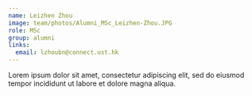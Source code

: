 ```yaml
---
name: Leizhen Zhou
image: team/photos/Alumni_MSc_Leizhen-Zhou.JPG
role: MSc
group: alumni
links:
  email: lzhoubn@connect.ust.hk
---
```


Lorem ipsum dolor sit amet, consectetur adipiscing elit, sed do eiusmod tempor incididunt ut labore et dolore magna aliqua.
